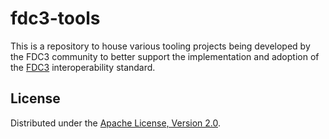 # fdc3-tools

This is a repository to house various tooling projects being developed by the FDC3 community to better support the implementation and adoption of the [FDC3](https://fdc3.finos.org) interoperability standard.  

## License

Distributed under the [Apache License, Version 2.0](http://www.apache.org/licenses/LICENSE-2.0).
